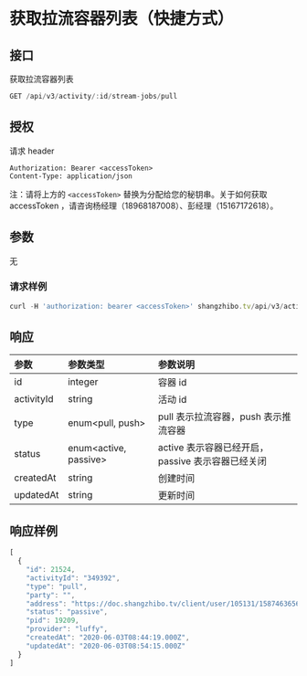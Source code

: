 # 获取拉流容器列表（快捷方式）

## 接口

获取拉流容器列表

```javascript
GET /api/v3/activity/:id/stream-jobs/pull
```

## 授权

请求 header

```http
Authorization: Bearer <accessToken>
Content-Type: application/json
```

注：请将上方的 `<accessToken>` 替换为分配给您的秘钥串。关于如何获取 accessToken ，请咨询杨经理（18968187008）、彭经理（15167172618）。

## 参数

无

### 请求样例

```javascript
curl -H 'authorization: bearer <accessToken>' shangzhibo.tv/api/v3/activity/8930091/stream-jobs/pull
```

## 响应

| 参数 | 参数类型 | 参数说明 |
| :--- | :--- | :--- |
| id | integer | 容器 id |
| activityId | string | 活动 id |
| type | enum&lt;pull, push&gt; | pull 表示拉流容器，push 表示推流容器 |
| status | enum&lt;active, passive&gt; | active 表示容器已经开启，passive 表示容器已经关闭 |
| createdAt | string | 创建时间 |
| updatedAt | string | 更新时间 |

## 响应样例

```javascript
[
  {
    "id": 21524,
    "activityId": "349392",
    "type": "pull",
    "party": "",
    "address": "https://doc.shangzhibo.tv/client/user/105131/1587463656049/1587463656049.mp4",
    "status": "passive",
    "pid": 19209,
    "provider": "luffy",
    "createdAt": "2020-06-03T08:44:19.000Z",
    "updatedAt": "2020-06-03T08:54:15.000Z"
  }
]
```

